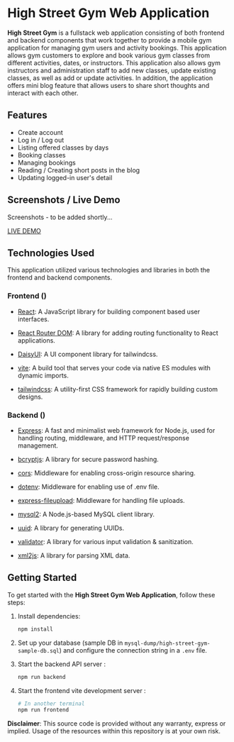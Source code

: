 # High Street Gym Web Application

**High Street Gym** is a fullstack web application consisting of both frontend and backend components that work together to provide a mobile gym application for managing gym users and activity bookings. This application allows gym customers to explore and book various gym classes from different activities, dates, or instructors. This application also allows gym instructors and administration staff to add new classes, update existing classes, as well as add or update activities. In addition, the application offers mini blog feature that allows users to share short thoughts and interact with each other.


## Features
- Create account
- Log in / Log out
- Listing offered classes by days
- Booking classes
- Managing bookings
- Reading / Creating short posts in the blog
- Updating logged-in user's detail


## Screenshots / Live Demo
Screenshots - to be added shortly...

[LIVE DEMO](https://gym.katsyamada.com/)


## Technologies Used

This application utilized various technologies and libraries in both the frontend and backend components.

### Frontend ()

- [React](https://www.npmjs.com/package/react): A JavaScript library for building component based user interfaces.

- [React Router DOM](https://www.npmjs.com/package/react-router-dom): A library for adding routing functionality to React applications.

- [DaisyUI](https://www.npmjs.com/package/daisyui): A UI component library for tailwindcss.

- [vite](https://www.npmjs.com/package/vite): A build tool that serves your code via native ES modules with dynamic imports.

- [tailwindcss](https://www.npmjs.com/package/tailwindcss): A utility-first CSS framework for rapidly building custom designs.

### Backend ()

- [Express](https://www.npmjs.com/package/express): A fast and minimalist web framework for Node.js, used for handling routing, middleware, and HTTP request/response management.

- [bcryptjs](https://www.npmjs.com/package/bcryptjs): A library for secure password hashing.

- [cors](https://www.npmjs.com/package/cors): Middleware for enabling cross-origin resource sharing.

- [dotenv](https://www.npmjs.com/package/dotenv): Middleware for enabling use of .env file.

- [express-fileupload](https://www.npmjs.com/package/express-fileupload): Middleware for handling file uploads.

- [mysql2](https://www.npmjs.com/package/mysql2): A Node.js-based MySQL client library.

- [uuid](https://www.npmjs.com/package/uuid): A library for generating UUIDs.

- [validator](https://www.npmjs.com/package/validator): A library for various input validation & sanitization.

- [xml2js](https://www.npmjs.com/package/xml2js): A library for parsing XML data.


## Getting Started

To get started with the **High Street Gym Web Application**, follow these steps:

1. Install dependencies:

   ```bash
   npm install
   ```

2. Set up your database (sample DB in `mysql-dump/high-street-gym-sample-db.sql`) and configure the connection  string in a `.env` file.

3. Start the backend API server :

   ```bash
   npm run backend
   ```

4. Start the frontend vite development server :

   ```bash
   # In another terminal
   npm run frontend
   ```

**Disclaimer**: This source code is provided without any warranty, express or implied. Usage of the resources within this repository is at your own risk.
